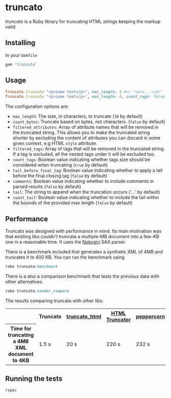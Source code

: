 # truncato

*truncato* is a Ruby library for truncating HTML strings keeping the markup valid.

## Installing

In your `Gemfile`

```ruby
gem 'truncato'
```

## Usage

```ruby
Truncato.truncate "<p>some text</p>", max_length: 4 #=> "<p>s...</p>"
Truncato.truncate "<p>some text</p>", max_length: 4, count_tags: false #=> "<p>some...</p>"
```

The configuration options are:

* `max_length`: The size, in characters, to truncate (`30` by default)
* `count_bytes`: Truncate based on bytes, not characters. (`false` by default)
* `filtered_attributes`: Array of attribute names that will be removed in the truncated string. This allows you to make the truncated string shorter by excluding the content of attributes you can discard in some given context, e.g HTML `style` attribute.
* `filtered_tags`: Array of tags that will be removed in the truncated string. If a tag is excluded, all the nested tags under it will be excluded too.
* `count_tags`: Boolean value indicating whether tags size should be considered when truncating (`true` by default)
* `tail_before_final_tag`: Boolean value indicating whether to apply a tail before the final closing tag (`false` by default)
* `comments`: Boolean value indicating whether to include comments in parsed results (`false` by default)
* `tail`: The string to append when the truncation occurs ('...' by default)
* `count_tail`: Boolean value indicating whether to include the tail within the bounds of the provided max length (`false` by default)

## Performance

Truncato was designed with performance in mind. Its main motivation was that existing libs couldn't truncate a multiple-MB document into a few-KB one in a reasonable time. It uses the [Nokogiri](http://nokogiri.org/) SAX parser.

There is a benchmark included that generates a synthetic XML of 4MB and truncates it to 400 KB. You can run the benchmark using

```ruby
rake truncato:benchmark
```

There is a also a comparison benchmark that tests the previous data with other alternatives

```ruby
rake truncato:vendor_compare
```

The results comparing truncato with other libs:

<table>
  <tr>
    <th></th>
    <th>Truncato</th>
    <th><a href="https://github.com/ianwhite/truncate_html">truncate_html</a></th>
    <th><a href="https://github.com/nono/HTML-Truncator">HTML Truncator</a></th>
    <th><a href="https://github.com/wadewest/peppercorn">peppercorn</a></th>
  </tr>
  <tr>
    <th>Time for truncating a 4MB XML document to 4KB</th>
    <td>1.5 s</td>
    <td>20 s</td>
    <td>220 s</td>
    <td>232 s</td>
  </tr>
</table>

## Running the tests

```ruby
rspec
```


